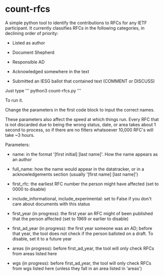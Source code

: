 # count-rfcs
A simple python tool to identify the contributions to RFCs for any IETF participant. It currently classifies RFCs in the following categories, in declining order of priority:

* Listed as author

* Document Shepherd

* Responsible AD

* Acknowledged somewhere in the text

* Submitted an IESG ballot that contained text (COMMENT or DISCUSS)

Just type
'''
python3 count-rfcs.py
'''

To run it.

Change the parameters in the first code block to input the correct names.

These parameters also affect the speed at which things run. Every RFC that is not discarded due to being the wrong status, date, or area takes about 1 second to process, so if there are no filters whatsoever 10,000 RFC's will take ~3 hours.

Parameters:
* name: in the format '[first initial] [last name]'. How the name appears as an author

* full_name: how the name would appear in the datatracker, or in a acknowledgements section (usually '[first name] [last name]')

* first_rfc: the earliest RFC number the person might have affected (set to 0000 to disable)

* include_informational, include_experimental: set to False if you don't care about documents with this status

* first_year (in progress): the first year an RFC might of been published that the person affected (set to 1969 or earlier to disable)

* first_ad_year (in progress): the first year someone was an AD; before that year, the tool does not check if the person balloted on a draft. To disable, set it to a future year

* areas (in progress): before first_ad_year, the tool will only check RFCs from areas listed here

* wgs (in progress): before first_ad_year, the tool will only check RFCs from wgs listed here (unless they fall in an area listed in 'areas')
